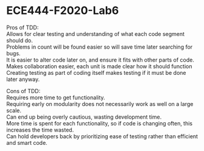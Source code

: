 # ECE444-F2020-Lab6
 
Pros of TDD:<br/>
Allows for clear testing and understanding of what each code segment should do.<br/>
Problems in count will be found easier so will save time later searching for bugs.<br/>
It is easier to alter code later on, and ensure it fits with other parts of code.<br/>
Makes collaboration easier, each unit is made clear how it should function<br/>
Creating testing as part of coding itself makes testing if it must be done later anyway.<br/>


Cons of TDD:<br/>
Requires more time to get functionality.<br/>
Requiring early on modularity does not necessarily work as well on a large scale.<br/>
Can end up being overly cautious, wasting development time.<br/>
More time is spent for each functionality, so if code is changing often, this increases the time wasted.<br/>
Can hold developers back by prioritizing ease of testing rather than efficient and smart code.<br/>
